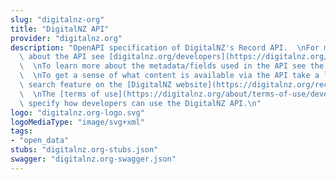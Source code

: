 ```yaml
---
slug: "digitalnz-org"
title: "DigitalNZ API"
provider: "digitalnz.org"
description: "OpenAPI specification of DigitalNZ's Record API.  \nFor more information\
  \ about the API see [digitalnz.org/developers](https://digitalnz.org/developers).\
  \  \nTo learn more about the metadata/fields used in the API see the [Metadata Dictionary](https://docs.google.com/document/pub?id=1Z3I_ckQWjnQQ4SzpORbClcIXUheO-Jd4jt-oZFuMcoQ).\
  \  \nTo get a sense of what content is available via the API take a look at the\
  \ search feature on the [DigitalNZ website](https://digitalnz.org/records?text=all%20sorts&tab=Images).\
  \  \nThe [terms of use](https://digitalnz.org/about/terms-of-use/developer-api-terms-of-use)\
  \ specify how developers can use the DigitalNZ API.\n"
logo: "digitalnz.org-logo.svg"
logoMediaType: "image/svg+xml"
tags:
- "open_data"
stubs: "digitalnz.org-stubs.json"
swagger: "digitalnz.org-swagger.json"
---
```

